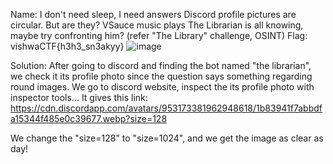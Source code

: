 Name: I don't need sleep, I need answers
Discord profile pictures are circular. But are they? VSauce music plays The Librarian is all knowing, maybe try confronting him? (refer "The Library" challenge, OSINT)
Flag: vishwaCTF{h3h3_sn3akyy}
![image](https://user-images.githubusercontent.com/53442472/159564300-2c7678f9-fbe7-4fe5-a81f-2a264fad4e24.png)

Solution:
After going to discord and finding the bot named "the librarian", we check it its profile photo since the question says something regarding round images.
We go to discord website, inspect the its profile photo with inspector tools...
It gives this link:
https://cdn.discordapp.com/avatars/953173381962948618/1b83941f7abbdfa15344f485e0c39677.webp?size=128

We change the "size=128"  to "size=1024", and we get the image as clear as day!
